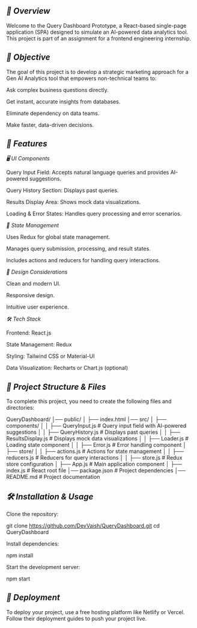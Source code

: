 ## *📌 Overview*

Welcome to the Query Dashboard Prototype, a React-based single-page application (SPA) designed to simulate an AI-powered data analytics tool. This project is part of an assignment for a frontend engineering internship.

## *🚀 Objective*

The goal of this project is to develop a strategic marketing approach for a Gen AI Analytics tool that empowers non-technical teams to:

Ask complex business questions directly.

Get instant, accurate insights from databases.

Eliminate dependency on data teams.

Make faster, data-driven decisions.

## *📜 Features*

*🖥️ UI Components*

Query Input Field: Accepts natural language queries and provides AI-powered suggestions.

Query History Section: Displays past queries.

Results Display Area: Shows mock data visualizations.

Loading & Error States: Handles query processing and error scenarios.

*🔧 State Management*

Uses Redux for global state management.

Manages query submission, processing, and result states.

Includes actions and reducers for handling query interactions.

*🎨 Design Considerations*

Clean and modern UI.

Responsive design.

Intuitive user experience.

*🛠️ Tech Stack*

Frontend: React.js

State Management: Redux

Styling: Tailwind CSS or Material-UI

Data Visualization: Recharts or Chart.js (optional)

## *📂 Project Structure & Files*

To complete this project, you need to create the following files and directories:

QueryDashboard/
│── public/
│   ├── index.html
│── src/
│   ├── components/
│   │   ├── QueryInput.js        # Query input field with AI-powered suggestions
│   │   ├── QueryHistory.js      # Displays past queries
│   │   ├── ResultsDisplay.js    # Displays mock data visualizations
│   │   ├── Loader.js            # Loading state component
│   │   ├── Error.js             # Error handling component
│   ├── store/
│   │   ├── actions.js           # Actions for state management
│   │   ├── reducers.js          # Reducers for query interactions
│   │   ├── store.js             # Redux store configuration
│   ├── App.js                    # Main application component
│   ├── index.js                  # React root file
│── package.json                  # Project dependencies
│── README.md                     # Project documentation



## *🛠️ Installation & Usage*

Clone the repository:

git clone https://github.com/DevVaish/QueryDashboard.git
cd QueryDashboard

Install dependencies:

npm install

Start the development server:

npm start

## *📌 Deployment*

To deploy your project, use a free hosting platform like Netlify or Vercel. Follow their deployment guides to push your project live.
